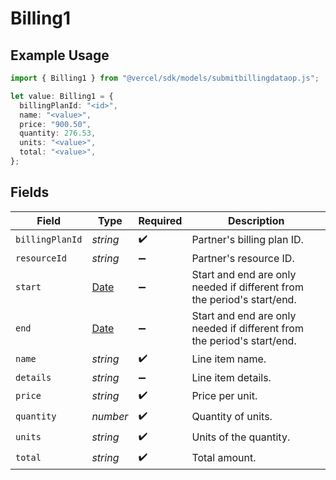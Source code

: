 # Billing1

## Example Usage

```typescript
import { Billing1 } from "@vercel/sdk/models/submitbillingdataop.js";

let value: Billing1 = {
  billingPlanId: "<id>",
  name: "<value>",
  price: "900.50",
  quantity: 276.53,
  units: "<value>",
  total: "<value>",
};
```

## Fields

| Field                                                                                         | Type                                                                                          | Required                                                                                      | Description                                                                                   |
| --------------------------------------------------------------------------------------------- | --------------------------------------------------------------------------------------------- | --------------------------------------------------------------------------------------------- | --------------------------------------------------------------------------------------------- |
| `billingPlanId`                                                                               | *string*                                                                                      | :heavy_check_mark:                                                                            | Partner's billing plan ID.                                                                    |
| `resourceId`                                                                                  | *string*                                                                                      | :heavy_minus_sign:                                                                            | Partner's resource ID.                                                                        |
| `start`                                                                                       | [Date](https://developer.mozilla.org/en-US/docs/Web/JavaScript/Reference/Global_Objects/Date) | :heavy_minus_sign:                                                                            | Start and end are only needed if different from the period's start/end.                       |
| `end`                                                                                         | [Date](https://developer.mozilla.org/en-US/docs/Web/JavaScript/Reference/Global_Objects/Date) | :heavy_minus_sign:                                                                            | Start and end are only needed if different from the period's start/end.                       |
| `name`                                                                                        | *string*                                                                                      | :heavy_check_mark:                                                                            | Line item name.                                                                               |
| `details`                                                                                     | *string*                                                                                      | :heavy_minus_sign:                                                                            | Line item details.                                                                            |
| `price`                                                                                       | *string*                                                                                      | :heavy_check_mark:                                                                            | Price per unit.                                                                               |
| `quantity`                                                                                    | *number*                                                                                      | :heavy_check_mark:                                                                            | Quantity of units.                                                                            |
| `units`                                                                                       | *string*                                                                                      | :heavy_check_mark:                                                                            | Units of the quantity.                                                                        |
| `total`                                                                                       | *string*                                                                                      | :heavy_check_mark:                                                                            | Total amount.                                                                                 |